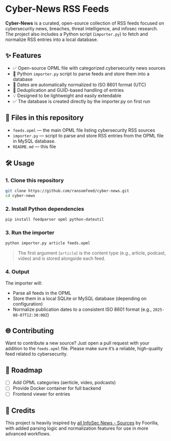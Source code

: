 # Cyber-News RSS Feeds

**Cyber-News** is a curated, open-source collection of RSS feeds focused on cybersecurity news, breaches, threat intelligence, and infosec research. The project also includes a Python script (`importer.py`) to fetch and normalize RSS entries into a local database.

## ✨ Features

* ✅ Open-source OPML file with categorized cybersecurity news sources
* 🐍 Python `importer.py` script to parse feeds and store them into a database
* 📅 Dates are automatically normalized to ISO 8601 format (UTC)
* 🔁 Deduplication and GUID-based handling of entries
* 💡 Designed to be lightweight and easily extendable
* ✅ The database is created directly by the importer.py on first run

## 📁 Files in this repository

* `feeds.opml` — the main OPML file listing cybersecurity RSS sources
* `importer.py` — script to parse and store RSS entries from the OPML file in MySQL database.
* `README.md` — this file

## 🛠 Usage

### 1. Clone this repository

```bash
git clone https://github.com/ransomfeed/cyber-news.git
cd cyber-news
```

### 2. Install Python dependencies

```bash
pip install feedparser opml python-dateutil
```

### 3. Run the importer

```bash
python importer.py article feeds.opml
```

> The first argument (`article`) is the content type (e.g., article, podcast, video) and is stored alongside each feed.

### 4. Output

The importer will:

* Parse all feeds in the OPML
* Store them in a local SQLite or MySQL database (depending on configuration)
* Normalize publication dates to a consistent ISO 8601 format (e.g., `2025-08-07T12:30:00Z`)

## 🌐 Contributing

Want to contribute a new source? Just open a pull request with your addition to the `feeds.opml` file.
Please make sure it’s a reliable, high-quality feed related to cybersecurity.

## 🧭 Roadmap

* [ ] Add OPML categories (aerticle, video, podcasts)
* [ ] Provide Docker container for full backend
* [ ] Frontend viewer for entries

## 🙏 Credits

This project is heavily inspired by [all InfoSec News - Sources](https://github.com/foorilla/allinfosecnews_sources) by Foorilla, with added parsing logic and normalization features for use in more advanced workflows.
